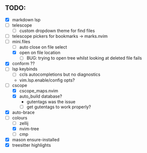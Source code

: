 ## TODO: 
- [x] markdown lsp
- [ ] telescope
    - [ ] custom dropdown theme for find files
- [ ] telescope pickers for bookmarks -> marks.nvim
- [ ] mini.files
    - [ ] auto close on file select
    - [x] open on file location
        - [ ] BUG: trying to open tree whilst looking at deleted file fails
- [x] conform ??
- [ ] lsp keybinds 
    - [ ] ccls autocompletions but no diagnostics
    - vim.lsp.enable/config opts?
- [ ] cscope
    - [x] cscope_maps.nvim
    - [x] auto_build database?
        - gutentags was the issue
        - [ ] get gutentags to work properly?
- [x] auto-brace
- [ ] colours
    - [ ] zellij
    - [x] nvim-tree
    - [ ] cmp
- [x] mason ensure-installed
- [x] treesitter highlights
